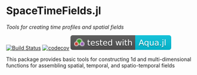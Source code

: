 # SpaceTimeFields.jl

_Tools for creating time profiles and spatial fields_

 [![Build Status](https://github.com/JuliaIBPM/SpaceTimeFields.jl/workflows/CI/badge.svg)](https://github.com/JuliaIBPM/SpaceTimeFields.jl/actions) [![codecov](https://codecov.io/gh/JuliaIBPM/SpaceTimeFields.jl/branch/main/graph/badge.svg?token=m4pj7rjF0r)](https://codecov.io/gh/JuliaIBPM/SpaceTimeFields.jl) [![Aqua QA](https://raw.githubusercontent.com/JuliaTesting/Aqua.jl/master/badge.svg)](https://github.com/JuliaTesting/Aqua.jl)
 
 This package provides basic tools for constructing 1d and multi-dimensional functions for assembling spatial, temporal, and spatio-temporal fields
